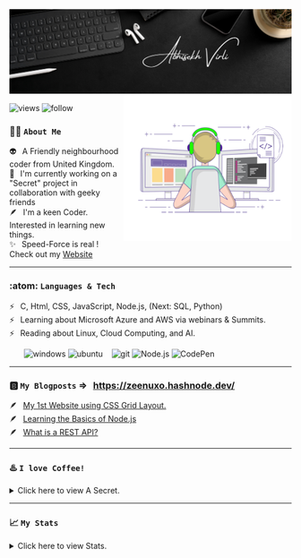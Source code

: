 <img alt="banner" src="https://github.com/Zeenuxo/zeenuxo/blob/main/banner.png"/>
<img align="right" margin="300" alt="coder" width=300" height="260" src="https://github.com/Zeenuxo/zeenuxo/blob/main/coder.gif"/>
                                                                                                                   
![views](https://komarev.com/ghpvc/?username=zeenuxo&label=Profile%20views&color=48d06d&style=plastic)
![follow](https://img.shields.io/github/followers/zeenuxo?color=48d06d&label=Follow%20Me&style=plastic)




### :technologist: `About Me`

:alien:      &thinsp;  A Friendly neighbourhood coder from United Kingdom.  <br>
:ninja:      &thinsp;  I'm currently working on a "Secret" project in collaboration with geeky friends <br>
:feather:    &thinsp;  I'm a keen Coder. Interested in learning new things. <br>
:sparkles:   &thinsp;  Speed-Force is real ! Check out my [Website](https://zeenuxo.github.io)
 
 
 ---


### :atom: `Languages & Tech` 

:zap:    &thinsp;   C, Html, CSS, JavaScript, Node.js, (Next: SQL, Python)                    <br>
:zap:    &thinsp;   Learning about Microsoft Azure and AWS via webinars & Summits.         <br>
:zap:    &thinsp;   Reading about Linux, Cloud Computing, and AI.                          <br>


&thinsp; &thinsp; &thinsp; &thinsp; ![windows](https://img.shields.io/badge/Windows-0078D6?style=flat&logo=windows&logoColor=white&color=48d06d) 
                                    ![ubuntu](https://img.shields.io/badge/Ubuntu-E95420?style=flat&logo=ubuntu&logoColor=white&color=48d06d") &nbsp;&nbsp;
                                    ![git](https://img.shields.io/badge/Git-F05032?style=flat&logo=git&logoColor=white&color=48d06d) 
                                    ![Node.js](https://img.shields.io/badge/Node.js-2CA5E0?style=flat&logo=node.js&logoColor=white&color=48d06d)
                                    ![CodePen](https://img.shields.io/badge/Replit-2CA5E0?style=flat&logo=replit&logoColor=white&color=48d06d)


---

### 🅱️ `My Blogposts` => &thinsp; https://zeenuxo.hashnode.dev/ <br>

🪶   &thinsp; [My 1st Website using CSS Grid Layout.](https://zeenuxo.hashnode.dev/my-1st-website-using-css-grid-layout) <br>
🪶   &thinsp; [Learning the Basics of Node.js](https://zeenuxo.hashnode.dev/learning-the-basics-of-nodejs)<br>
🪶   &thinsp; [What is a REST API?](https://zeenuxo.hashnode.dev/what-is-a-rest-api) <br>




---     
### :hotsprings: `I love Coffee!`

<details>

<summary>Click here to view A Secret.</summary>

:heavy_dollar_sign:  &thinsp; `Let, E = Energy, M = Milk, C = Coffee`   <br>
:heavy_dollar_sign:  &thinsp; `E = Milk x Coffee^2`                     <br>

:heavy_dollar_sign:  &thinsp; `Let, V = Volume of a Cup, pi = 3.14, r = radius of a Cup, h = height of a Cup`  <br>
:heavy_dollar_sign:  &thinsp; `V = pi x r^2 x h`                                          <br>
:heavy_dollar_sign:  &thinsp; `E in 1 Cup = E x V`                                        <br>

:heavy_dollar_sign:  &thinsp; `If E>1 = :), E<1 = :(`                                     <br> 
:heavy_dollar_sign:  &thinsp;  `:)`
 
☕  &thinsp; <a href="https://www.buymeacoffee.com/zeenuxo" target="_blank">
<img src="https://cdn.buymeacoffee.com/buttons/default-yellow.png" alt="Buy Me A Coffee" height="30" width="154"></a>
  
</details>

--- 


### :chart_with_upwards_trend: `My Stats`

<details>
 
<summary>Click here to view Stats.</summary>
 
  
  <a href="https://github.com/zeenuxo/github-readme-stats">
  <img align="center" src="https://github-readme-stats.vercel.app/api?username=zeenuxo&theme=radical&show_icons=true" />
</a>
  
  
<!---
<a href="https://github.com/zeenuxo/github-readme-stats">
 <img align="center" src="https://github-readme-stats.vercel.app/api/top-langs/?username=zeenuxo&langs_count=8&theme=radical&show_icons=true" />
  </a>
-->
  
</details>




